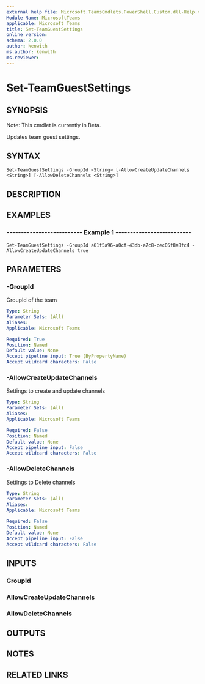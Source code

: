 ```yaml
---
external help file: Microsoft.TeamsCmdlets.PowerShell.Custom.dll-Help.xml
Module Name: MicrosoftTeams
applicable: Microsoft Teams
title: Set-TeamGuestSettings
online version: 
schema: 2.0.0
author: kenwith
ms.author: kenwith
ms.reviewer:
---
```


# Set-TeamGuestSettings

## SYNOPSIS
Note: This cmdlet is currently in Beta.

Updates team guest settings.

## SYNTAX

```
Set-TeamGuestSettings -GroupId <String> [-AllowCreateUpdateChannels <String>] [-AllowDeleteChannels <String>]
```

## DESCRIPTION

## EXAMPLES

### --------------------------  Example 1  --------------------------
```
Set-TeamGuestSettings -GroupId a61f5a96-a0cf-43db-a7c8-cec05f8a8fc4 -AllowCreateUpdateChannels true
```

## PARAMETERS

### -GroupId
GroupId of the team

```yaml
Type: String
Parameter Sets: (All)
Aliases:
Applicable: Microsoft Teams

Required: True
Position: Named
Default value: None
Accept pipeline input: True (ByPropertyName)
Accept wildcard characters: False
```

### -AllowCreateUpdateChannels
Settings to create and update channels

```yaml
Type: String
Parameter Sets: (All)
Aliases:
Applicable: Microsoft Teams

Required: False
Position: Named
Default value: None
Accept pipeline input: False
Accept wildcard characters: False
```

### -AllowDeleteChannels
Settings to Delete channels

```yaml
Type: String
Parameter Sets: (All)
Aliases:
Applicable: Microsoft Teams

Required: False
Position: Named
Default value: None
Accept pipeline input: False
Accept wildcard characters: False
```

## INPUTS

### GroupId

### AllowCreateUpdateChannels

### AllowDeleteChannels

## OUTPUTS

## NOTES

## RELATED LINKS

